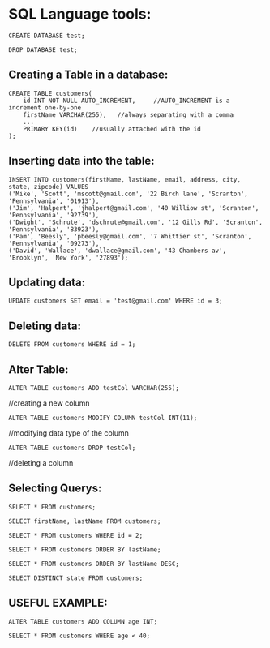 # SQL Language tools:


`CREATE DATABASE test;`

`DROP DATABASE test;`


## Creating a Table in a database:

<p><code>CREATE TABLE customers(
	id INT NOT NULL AUTO_INCREMENT,     //AUTO_INCREMENT is a increment one-by-one
	firstName VARCHAR(255),   //always separating with a comma
	...
	PRIMARY KEY(id)    //usually attached with the id
);</code></p>


## Inserting data into the table:

<p><code>INSERT INTO customers(firstName, lastName, email, address, city, state, zipcode) VALUES 
('Mike', 'Scott', 'mscott@gmail.com', '22 Birch lane', 'Scranton', 'Pennsylvania', '01913'), 
('Jim', 'Halpert', 'jhalpert@gmail.com', '40 Williow st', 'Scranton', 'Pennsylvania', '92739'), 
('Dwight', 'Schrute', 'dschrute@gmail.com', '12 Gills Rd', 'Scranton', 'Pennsylvania', '83923'), 
('Pam', 'Beesly', 'pbeesly@gmail.com', '7 Whittier st', 'Scranton', 'Pennsylvania', '09273'), 
('David', 'Wallace', 'dwallace@gmail.com', '43 Chambers av', 'Brooklyn', 'New York', '27893');</code></p>


## Updating data:

<p><code>UPDATE customers SET email = 'test@gmail.com' WHERE id = 3;</code></p>


## Deleting data:

<p><code>DELETE FROM customers WHERE id = 1;</code></p>


## Alter Table:

<p><code>ALTER TABLE customers ADD testCol VARCHAR(255);</code></p>  //creating a new column

<p><code>ALTER TABLE customers MODIFY COLUMN testCol INT(11);</code></p>  //modifying data type of the column

<p><code>ALTER TABLE customers DROP testCol;</code></p>  //deleting a column


## Selecting Querys:

<p><code>SELECT * FROM customers;</code></p>

<p><code>SELECT firstName, lastName FROM customers;</code></p>

<p><code>SELECT * FROM customers WHERE id = 2;</code></p>

<p><code>SELECT * FROM customers ORDER BY lastName;</code></p>

<p><code>SELECT * FROM customers ORDER BY lastName DESC;</code></p>

<p><code>SELECT DISTINCT state FROM customers;</code></p>


## USEFUL EXAMPLE:

<p><code>ALTER TABLE customers ADD COLUMN age INT;</code></p>

<p><code>SELECT * FROM customers WHERE age < 40;</code></p>
